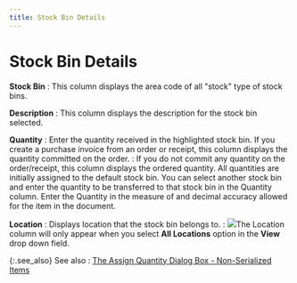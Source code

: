 ```yaml
---
title: Stock Bin Details
---
```


# Stock Bin Details


**Stock Bin**
: This column displays the area code of all "stock"  type of stock bins.


**Description**
: This column displays the description for the stock  bin selected.


**Quantity**
: Enter the quantity received in the highlighted stock  bin. If you create a purchase invoice from an order or receipt, this column  displays the quantity committed on the order.
: If you do not commit any quantity on the order/receipt,  this column displays the ordered quantity. All quantities are initially  assigned to the default stock bin. You can select another stock bin and  enter the quantity to be transferred to that stock bin in the Quantity  column. Enter the Quantity in the measure of and decimal accuracy allowed  for the item in the document.


**Location**
: Displays location that the stock bin belongs to.
: ![]({{site.pp_baseurl}}/img/note.gif)The Location column will only appear  when you select **All Locations**  option in the **View** drop down field.


{:.see_also}
See also
: [The  Assign Quantity Dialog Box - Non-Serialized Items]({{site.pp_baseurl}}/misc/the_assign_quantity_dialog_box_non_serialized_items_pi_pur.html)
